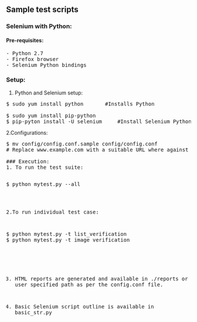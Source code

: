## Sample test scripts

### Selenium with Python:

#### Pre-requisites:
<pre>
- Python 2.7
- Firefox browser
- Selenium Python bindings
</pre>

### Setup:
1. Python and Selenium setup:

<pre>
$ sudo yum install python       #Installs Python

$ sudo yum install pip-python   
$ pip-pyton install -U selenium     #Install Selenium Python bindings
</pre>

2.Configurations:
<pre>
$ mv config/config.conf.sample config/config.conf
# Replace www.example.com with a suitable URL where against which you want to run your tests

### Execution:
1. To run the test suite:

<pre>
$ python mytest.py --all
</pre>

2.To run individual test case:

<pre>
$ python mytest.py -t list_verification
$ python mytest.py -t image_verification
</pre>

3. HTML reports are generated and available in ./reports or at the user specified path as per the config.conf file.

4. Basic Selenium script outline is available in basic_str.py








